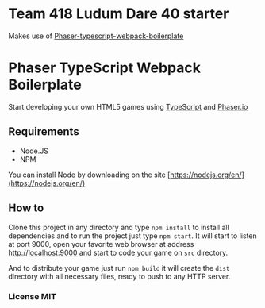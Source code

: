 # Team 418 Ludum Dare 40 starter
Makes use of [Phaser-typescript-webpack-boilerplate](https://github.com/eduardonunesp/phaser-typescript-webpack-boilerplate)

# Phaser TypeScript Webpack Boilerplate

Start developing your own HTML5 games using [TypeScript](https://www.typescriptlang.org/) and [Phaser.io](http://phaser.io/)

## Requirements

* Node.JS
* NPM

You can install Node by downloading on the site [https://nodejs.org/en/](https://nodejs.org/en/)

## How to

Clone this project in any directory and type `npm install` to install all dependencies and to run the project just type `npm start`. It will start to listen at port 9000, open your favorite web browser at address [http://localhost:9000](http://localhost:9000) and start to code your game on `src` directory.

And to distribute your game just run `npm build` it will create the `dist` directory with all necessary files, ready to push to any HTTP server.

### License MIT